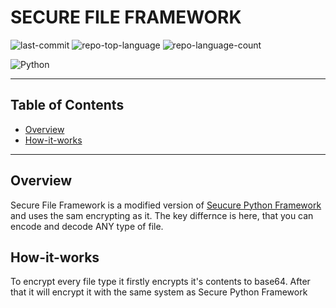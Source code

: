 
# SECURE FILE FRAMEWORK



![last-commit](https://img.shields.io/github/last-commit/soundhearddev/Secure_File_Framework?style=flat&logo=git&logoColor=white&color=0080ff) 
![repo-top-language](https://img.shields.io/github/languages/top/soundhearddev/Secure_File_Framework?style=flat&color=0080ff) 
![repo-language-count](https://img.shields.io/github/languages/count/soundhearddev/Secure_File_Framework?style=flat&color=0080ff)


![Python](https://img.shields.io/badge/Python-3776AB.svg?style=flat&logo=Python&logoColor=white)

---

## Table of Contents

- [Overview](#overview)
- [How-it-works](#How-it-works)

---

## Overview

Secure File Framework is a modified version of [Seucure Python Framework](https://github.com/soundhearddev/Secure-Python-Framework) and uses the sam encrypting as it. The key differnce is here, that you can encode and decode ANY type of file.

## How-it-works

To encrypt every file type it firstly encrypts it's contents to base64. After that it will encrypt it with the same system as Secure Python Framework

